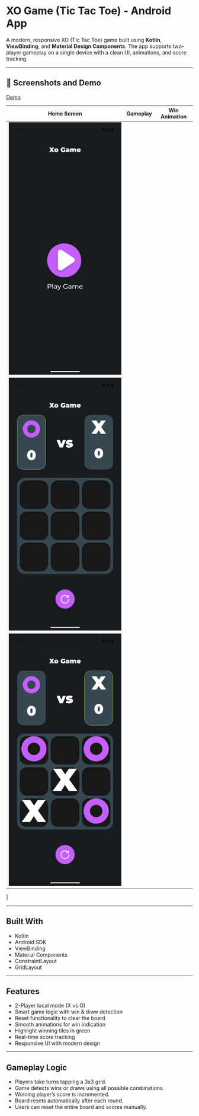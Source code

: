 # XO Game (Tic Tac Toe) - Android App 

A modern, responsive XO (Tic Tac Toe) game built using **Kotlin**, **ViewBinding**, and **Material Design Components**. The app supports two-player gameplay on a single device with a clean UI, animations, and score tracking.

---

## 📱 Screenshots and Demo

[Demo](recording/Screen_recording_.mp4)

| Home Screen | Gameplay | Win Animation |
|-------------|----------|----------------|
|![App Screenshot](recording/Screenshot_20250408_111304.png)
| ![App Screenshot](recording/gameUiSs.png)
 | ![App Screenshot](recording/gameplaying.png)
|

---

## Built With

- Kotlin
- Android SDK
- ViewBinding
- Material Components
- ConstraintLayout
- GridLayout

---

## Features

- 2-Player local mode (X vs O)
- Smart game logic with win & draw detection
- Reset functionality to clear the board
- Smooth animations for win indication
- Highlight winning tiles in green
- Real-time score tracking
- Responsive UI with modern design

---

## Gameplay Logic

- Players take turns tapping a 3x3 grid.
- Game detects wins or draws using all possible combinations.
- Winning player’s score is incremented.
- Board resets automatically after each round.
- Users can reset the entire board and scores manually.

